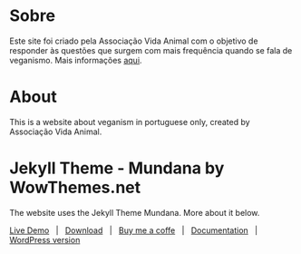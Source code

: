 # Sobre

Este site foi criado pela Associação Vida Animal com o objetivo de responder às questões que surgem com mais frequência quando se fala de veganismo. Mais informações [aqui](https://veganismosemduvida.com/sobre).

# About

This is a website about veganism in portuguese only, created by Associação Vida Animal.

# Jekyll Theme - Mundana by WowThemes.net

The website uses the Jekyll Theme Mundana. More about it below.

[Live Demo](https://wowthemesnet.github.io/mundana-theme-jekyll/) &nbsp; | &nbsp; 
[Download](https://github.com/wowthemesnet/mundana-theme-jekyll/archive/master.zip) &nbsp; | &nbsp; 
[Buy me a coffe](https://www.wowthemes.net/donate/) &nbsp; | &nbsp; [Documentation](https://bootstrapstarter.com/bootstrap-templates/mundana-theme-jekyll/) &nbsp; | &nbsp; 
[WordPress version](https://www.wowthemes.net/themes/mundana-wordpress/) 

